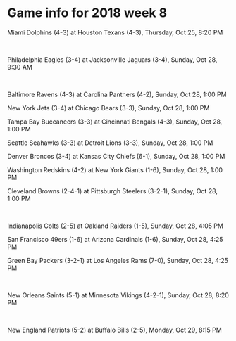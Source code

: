 # Game info for 2018 week 8

Miami Dolphins (4-3) at Houston Texans (4-3), Thursday, Oct 25, 8:20 PM


<br/>

Philadelphia Eagles (3-4) at Jacksonville Jaguars (3-4), Sunday, Oct 28, 9:30 AM


<br/>

Baltimore Ravens (4-3) at Carolina Panthers (4-2), Sunday, Oct 28, 1:00 PM

New York Jets (3-4) at Chicago Bears (3-3), Sunday, Oct 28, 1:00 PM

Tampa Bay Buccaneers (3-3) at Cincinnati Bengals (4-3), Sunday, Oct 28, 1:00 PM

Seattle Seahawks (3-3) at Detroit Lions (3-3), Sunday, Oct 28, 1:00 PM

Denver Broncos (3-4) at Kansas City Chiefs (6-1), Sunday, Oct 28, 1:00 PM

Washington Redskins (4-2) at New York Giants (1-6), Sunday, Oct 28, 1:00 PM

Cleveland Browns (2-4-1) at Pittsburgh Steelers (3-2-1), Sunday, Oct 28, 1:00 PM


<br/>

Indianapolis Colts (2-5) at Oakland Raiders (1-5), Sunday, Oct 28, 4:05 PM

San Francisco 49ers (1-6) at Arizona Cardinals (1-6), Sunday, Oct 28, 4:25 PM

Green Bay Packers (3-2-1) at Los Angeles Rams (7-0), Sunday, Oct 28, 4:25 PM


<br/>

New Orleans Saints (5-1) at Minnesota Vikings (4-2-1), Sunday, Oct 28, 8:20 PM


<br/>

New England Patriots (5-2) at Buffalo Bills (2-5), Monday, Oct 29, 8:15 PM

